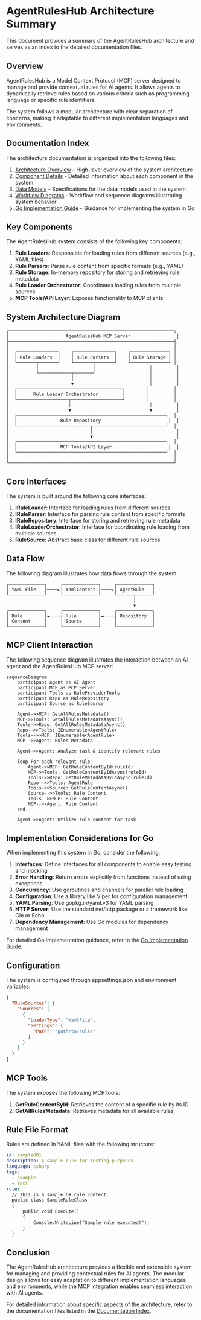 # AgentRulesHub Architecture Summary

This document provides a summary of the AgentRulesHub architecture and serves as an index to the detailed documentation files.

## Overview

AgentRulesHub is a Model Context Protocol (MCP) server designed to manage and provide contextual rules for AI agents. It allows agents to dynamically retrieve rules based on various criteria such as programming language or specific rule identifiers.

The system follows a modular architecture with clear separation of concerns, making it adaptable to different implementation languages and environments.

## Documentation Index

The architecture documentation is organized into the following files:

1. [Architecture Overview](architecture-overview.md) - High-level overview of the system architecture
2. [Component Details](component-details.md) - Detailed information about each component in the system
3. [Data Models](data-models.md) - Specifications for the data models used in the system
4. [Workflow Diagrams](workflow-diagrams.md) - Workflow and sequence diagrams illustrating system behavior
5. [Go Implementation Guide](go-implementation-guide.md) - Guidance for implementing the system in Go

## Key Components

The AgentRulesHub system consists of the following key components:

1. **Rule Loaders**: Responsible for loading rules from different sources (e.g., YAML files)
2. **Rule Parsers**: Parse rule content from specific formats (e.g., YAML)
3. **Rule Storage**: In-memory repository for storing and retrieving rule metadata
4. **Rule Loader Orchestrator**: Coordinates loading rules from multiple sources
5. **MCP Tools/API Layer**: Exposes functionality to MCP clients

## System Architecture Diagram

```
┌─────────────────────────────────────────────────────────────┐
│                     AgentRulesHub MCP Server                 │
├─────────────────────────────────────────────────────────────┤
│                                                             │
│  ┌───────────────┐    ┌───────────────┐    ┌──────────────┐ │
│  │ Rule Loaders  │    │ Rule Parsers  │    │ Rule Storage │ │
│  └───────┬───────┘    └───────┬───────┘    └──────┬───────┘ │
│          │                    │                    │         │
│          └────────────┬───────┘                    │         │
│                       │                            │         │
│                       ▼                            │         │
│  ┌───────────────────────────────────────┐        │         │
│  │      Rule Loader Orchestrator         │        │         │
│  └───────────────────┬───────────────────┘        │         │
│                      │                             │         │
│                      ▼                             ▼         │
│  ┌───────────────────────────────────────────────────────┐  │
│  │                Rule Repository                         │  │
│  └───────────────────────────┬───────────────────────────┘  │
│                              │                               │
│                              ▼                               │
│  ┌───────────────────────────────────────────────────────┐  │
│  │                MCP Tools/API Layer                     │  │
│  └───────────────────────────────────────────────────────┘  │
│                                                             │
└─────────────────────────────────────────────────────────────┘
```

## Core Interfaces

The system is built around the following core interfaces:

1. **IRuleLoader**: Interface for loading rules from different sources
2. **IRuleParser**: Interface for parsing rule content from specific formats
3. **IRuleRepository**: Interface for storing and retrieving rule metadata
4. **IRuleLoaderOrchestrator**: Interface for coordinating rule loading from multiple sources
5. **RuleSource**: Abstract base class for different rule sources

## Data Flow

The following diagram illustrates how data flows through the system:

```
┌─────────────┐     ┌─────────────┐     ┌─────────────┐
│ YAML File   │────►│ YamlContent │────►│ AgentRule   │
└─────────────┘     └─────────────┘     └──────┬──────┘
                                               │
                                               ▼
┌─────────────┐     ┌─────────────┐     ┌─────────────┐
│ Rule        │◄────┤ Rule        │◄────┤ Repository  │
│ Content     │     │ Source      │     │             │
└─────────────┘     └─────────────┘     └─────────────┘
```

## MCP Client Interaction

The following sequence diagram illustrates the interaction between an AI agent and the AgentRulesHub MCP server:

```mermaid
sequenceDiagram
    participant Agent as AI Agent
    participant MCP as MCP Server
    participant Tools as RuleProviderTools
    participant Repo as RuleRepository
    participant Source as RuleSource

    Agent->>MCP: GetAllRulesMetadata()
    MCP->>Tools: GetAllRulesMetadataAsync()
    Tools->>Repo: GetAllRulesMetadataAsync()
    Repo-->>Tools: IEnumerable<AgentRule>
    Tools-->>MCP: IEnumerable<AgentRule>
    MCP-->>Agent: Rules Metadata

    Agent->>Agent: Analyze task & identify relevant rules

    loop For each relevant rule
        Agent->>MCP: GetRuleContentById(ruleId)
        MCP->>Tools: GetRuleContentByIdAsync(ruleId)
        Tools->>Repo: GetRuleMetadataByIdAsync(ruleId)
        Repo-->>Tools: AgentRule
        Tools->>Source: GetRuleContentAsync()
        Source-->>Tools: Rule Content
        Tools-->>MCP: Rule Content
        MCP-->>Agent: Rule Content
    end

    Agent->>Agent: Utilize rule content for task
```

## Implementation Considerations for Go

When implementing this system in Go, consider the following:

1. **Interfaces**: Define interfaces for all components to enable easy testing and mocking
2. **Error Handling**: Return errors explicitly from functions instead of using exceptions
3. **Concurrency**: Use goroutines and channels for parallel rule loading
4. **Configuration**: Use a library like Viper for configuration management
5. **YAML Parsing**: Use gopkg.in/yaml.v3 for YAML parsing
6. **HTTP Server**: Use the standard net/http package or a framework like Gin or Echo
7. **Dependency Management**: Use Go modules for dependency management

For detailed Go implementation guidance, refer to the [Go Implementation Guide](go-implementation-guide.md).

## Configuration

The system is configured through appsettings.json and environment variables:

```json
{
  "RuleSources": {
    "Sources": [
      {
        "LoaderType": "YamlFile",
        "Settings": {
          "Path": "path/to/rules"
        }
      }
    ]
  }
}
```

## MCP Tools

The system exposes the following MCP tools:

1. **GetRuleContentById**: Retrieves the content of a specific rule by its ID
2. **GetAllRulesMetadata**: Retrieves metadata for all available rules

## Rule File Format

Rules are defined in YAML files with the following structure:

```yaml
id: sample001
description: A sample rule for testing purposes.
language: csharp
tags:
  - example
  - test
rule: |
  // This is a sample C# rule content.
  public class SampleRuleClass
  {
      public void Execute()
      {
          Console.WriteLine("Sample rule executed!");
      }
  }
```

## Conclusion

The AgentRulesHub architecture provides a flexible and extensible system for managing and providing contextual rules for AI agents. The modular design allows for easy adaptation to different implementation languages and environments, while the MCP integration enables seamless interaction with AI agents.

For detailed information about specific aspects of the architecture, refer to the documentation files listed in the [Documentation Index](#documentation-index).
